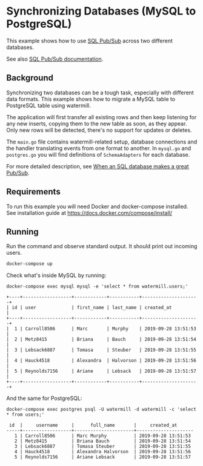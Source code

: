 # Synchronizing Databases (MySQL to PostgreSQL)

This example shows how to use [SQL Pub/Sub](https://github.com/ThreeDotsLabs/watermill-sql) across two different databases.

See also [SQL Pub/Sub documentation](https://watermill.io/pubsubs/sql).

## Background

Synchronizing two databases can be a tough task, especially with different data formats.
This example shows how to migrate a MySQL table to PostgreSQL table using watermill.

The application will first transfer all existing rows and then keep listening for any new inserts,
copying them to the new table as soon, as they appear. Only new rows will be detected, there's no
support for updates or deletes.

The `main.go` file contains watermill-related setup, database connections and the handler translating events
from one format to another. In `mysql.go` and `postgres.go` you will find definitions of `SchemaAdapters` for 
each database.

For more detailed description, see [When an SQL database makes a great Pub/Sub](https://threedots.tech/post/when-sql-database-makes-great-pub-sub/).

## Requirements

To run this example you will need Docker and docker-compose installed. See installation guide at https://docs.docker.com/compose/install/

## Running

Run the command and observe standard output. It should print out incoming users.

```bash
docker-compose up
```

Check what's inside MySQL by running:

```
docker-compose exec mysql mysql -e 'select * from watermill.users;'
```

```
+----+------------------+------------+-----------+---------------------+
| id | user             | first_name | last_name | created_at          |
+----+------------------+------------+-----------+---------------------+
|  1 | Carroll8506      | Marc       | Murphy    | 2019-09-28 13:51:53 |
|  2 | Metz8415         | Briana     | Bauch     | 2019-09-28 13:51:54 |
|  3 | Lebsack6887      | Tomasa     | Steuber   | 2019-09-28 13:51:55 |
|  4 | Hauck4518        | Alexandra  | Halvorson | 2019-09-28 13:51:56 |
|  5 | Reynolds7156     | Ariane     | Lebsack   | 2019-09-28 13:51:57 |
+----+------------------+------------+-----------+---------------------+
```

And the same for PostgreSQL:

```
docker-compose exec postgres psql -U watermill -d watermill -c 'select * from users;'
```

```
 id  |     username     |      full_name       |     created_at
-----+------------------+----------------------+---------------------
   1 | Carroll8506      | Marc Murphy          | 2019-09-28 13:51:53
   2 | Metz8415         | Briana Bauch         | 2019-09-28 13:51:54
   3 | Lebsack6887      | Tomasa Steuber       | 2019-09-28 13:51:55
   4 | Hauck4518        | Alexandra Halvorson  | 2019-09-28 13:51:56
   5 | Reynolds7156     | Ariane Lebsack       | 2019-09-28 13:51:57
```
